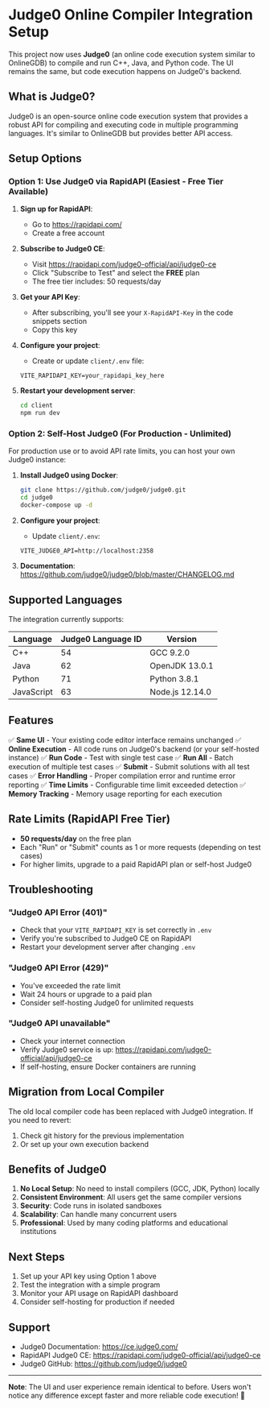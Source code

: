 # Judge0 Online Compiler Integration Setup

This project now uses **Judge0** (an online code execution system similar to OnlineGDB) to compile and run C++, Java, and Python code. The UI remains the same, but code execution happens on Judge0's backend.

## What is Judge0?

Judge0 is an open-source online code execution system that provides a robust API for compiling and executing code in multiple programming languages. It's similar to OnlineGDB but provides better API access.

## Setup Options

### Option 1: Use Judge0 via RapidAPI (Easiest - Free Tier Available)

1. **Sign up for RapidAPI**:
   - Go to https://rapidapi.com/
   - Create a free account

2. **Subscribe to Judge0 CE**:
   - Visit https://rapidapi.com/judge0-official/api/judge0-ce
   - Click "Subscribe to Test" and select the **FREE** plan
   - The free tier includes: 50 requests/day

3. **Get your API Key**:
   - After subscribing, you'll see your `X-RapidAPI-Key` in the code snippets section
   - Copy this key

4. **Configure your project**:
   - Create or update `client/.env` file:
   ```env
   VITE_RAPIDAPI_KEY=your_rapidapi_key_here
   ```

5. **Restart your development server**:
   ```bash
   cd client
   npm run dev
   ```

### Option 2: Self-Host Judge0 (For Production - Unlimited)

For production use or to avoid API rate limits, you can host your own Judge0 instance:

1. **Install Judge0 using Docker**:
   ```bash
   git clone https://github.com/judge0/judge0.git
   cd judge0
   docker-compose up -d
   ```

2. **Configure your project**:
   - Update `client/.env`:
   ```env
   VITE_JUDGE0_API=http://localhost:2358
   ```

3. **Documentation**: https://github.com/judge0/judge0/blob/master/CHANGELOG.md

## Supported Languages

The integration currently supports:

| Language   | Judge0 Language ID | Version           |
|------------|-------------------|-------------------|
| C++        | 54                | GCC 9.2.0         |
| Java       | 62                | OpenJDK 13.0.1    |
| Python     | 71                | Python 3.8.1      |
| JavaScript | 63                | Node.js 12.14.0   |

## Features

✅ **Same UI** - Your existing code editor interface remains unchanged
✅ **Online Execution** - All code runs on Judge0's backend (or your self-hosted instance)
✅ **Run Code** - Test with single test case
✅ **Run All** - Batch execution of multiple test cases
✅ **Submit** - Submit solutions with all test cases
✅ **Error Handling** - Proper compilation error and runtime error reporting
✅ **Time Limits** - Configurable time limit exceeded detection
✅ **Memory Tracking** - Memory usage reporting for each execution

## Rate Limits (RapidAPI Free Tier)

- **50 requests/day** on the free plan
- Each "Run" or "Submit" counts as 1 or more requests (depending on test cases)
- For higher limits, upgrade to a paid RapidAPI plan or self-host Judge0

## Troubleshooting

### "Judge0 API Error (401)"
- Check that your `VITE_RAPIDAPI_KEY` is set correctly in `.env`
- Verify you're subscribed to Judge0 CE on RapidAPI
- Restart your development server after changing `.env`

### "Judge0 API Error (429)"
- You've exceeded the rate limit
- Wait 24 hours or upgrade to a paid plan
- Consider self-hosting Judge0 for unlimited requests

### "Judge0 API unavailable"
- Check your internet connection
- Verify Judge0 service is up: https://rapidapi.com/judge0-official/api/judge0-ce
- If self-hosting, ensure Docker containers are running

## Migration from Local Compiler

The old local compiler code has been replaced with Judge0 integration. If you need to revert:
1. Check git history for the previous implementation
2. Or set up your own execution backend

## Benefits of Judge0

1. **No Local Setup**: No need to install compilers (GCC, JDK, Python) locally
2. **Consistent Environment**: All users get the same compiler versions
3. **Security**: Code runs in isolated sandboxes
4. **Scalability**: Can handle many concurrent users
5. **Professional**: Used by many coding platforms and educational institutions

## Next Steps

1. Set up your API key using Option 1 above
2. Test the integration with a simple program
3. Monitor your API usage on RapidAPI dashboard
4. Consider self-hosting for production if needed

## Support

- Judge0 Documentation: https://ce.judge0.com/
- RapidAPI Judge0 CE: https://rapidapi.com/judge0-official/api/judge0-ce
- Judge0 GitHub: https://github.com/judge0/judge0

---

**Note**: The UI and user experience remain identical to before. Users won't notice any difference except faster and more reliable code execution! 🚀
